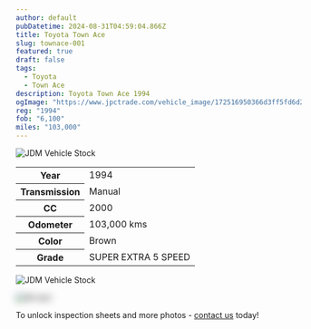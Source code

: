 ```yaml
---
author: default
pubDatetime: 2024-08-31T04:59:04.866Z
title: Toyota Town Ace
slug: townace-001
featured: true
draft: false
tags:
  - Toyota
  - Town Ace
description: Toyota Town Ace 1994
ogImage: "https://www.jpctrade.com/vehicle_image/172516950366d3ff5fd6d22_6058_a.jpeg"
reg: "1994"
fob: "6,100"
miles: "103,000"
---
```

![JDM Vehicle Stock](https://www.jpctrade.com/vehicle_image/172516950366d3ff5fd6d22_6058_a.jpeg)

<table>
  <tr>
    <th>Year</th>
    <td>1994</td>
  </tr>
  <tr>
    <th>Transmission</th>
    <td>Manual</td>
  </tr>
  <tr>
    <th>CC</th>
    <td>2000</td>
  </tr>
    <tr>
    <th>Odometer</th>
    <td>103,000 kms</td>
  </tr>
      <tr>
    <th>Color</th>
    <td>Brown</td>
  </tr>
      <tr>
    <th>Grade</th>
    <td>SUPER EXTRA 5 SPEED</td>
</table>
                          
![JDM Vehicle Stock](https://www.jpctrade.com/vehicle_image/172516950566d3ff61ecf45_6058_b.jpeg)

<img src="https://res.cloudinary.com/indridcold/image/upload/v1725367816/JDM/ksozjv4txfckpiejnhj9.png" alt="Alt text" style="filter: blur(7px);">

To unlock inspection sheets and more photos - [contact us](../../contact) today!